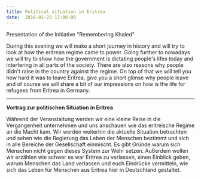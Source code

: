 ```yaml
---
title: Political situation in Eritrea
date:  2016-01-23 17:00:00
---
```


Presentation of the Initiative "Remembering Khaled"



During this evening we will make a short journey in history and will try to look at how the eritrean regime came to power.
Going further to nowadays we will try to show how the government is dictating people's lifes today and interfering in all
parts of the society. There are also reasons why people didn't raise in the country against the regime. On top of that we
will tell you how hard it was to leave Eritrea, give you a short glimse why people leave and of course we will share a bit
of our impressions on how is the life for refugees from Eritrea in Germany.


<hr>

<strong>Vortrag zur politischen Situation in Eritrea</strong>

Während der Veranstaltung werden wir eine kleine Reise in die Vergangenheit unternehmen und uns anschauen wie das eritreische
Regime an die Macht kam. Wir werden weiterhin die aktuelle Situation betrachten und sehen wie die Regierung das Leben der
Menschen bestimmt und sich in alle Bereiche der Gesellschaft einmischt. Es gibt Gründe warum sich Menschen nicht gegen dieses
System zur Wehr setzen. Außerdem wollen wir erzählen wie schwer es war Eritrea zu verlassen, einen Einblick geben, warum Menschen
das Land verlassen und euch Eindrücke vermitteln, wie sich das Leben für Menschen aus Eritrea hier in Deutschland gestaltet.


